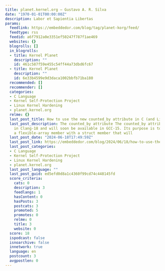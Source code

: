 ```yaml
---
title: planet.kernel.org – Gustavo A. R. Silva
date: "1970-01-01T00:00:00Z"
description: Labor et Sapientia Libertas
params:
  feedlink: https://embeddedor.com/blog/tag/planet-korg/feed/
  feedtype: rss
  feedid: a6f7912a0e3351ef50247f787f1ae469
  websites: {}
  blogrolls: []
  in_blogrolls:
  - title: Kernel Planet
    description: ""
    id: 461c587f59e455c54ff44a73dbd6fc67
  - title: Kernel Planet
    description: ""
    id: 6e33b4599e9d3daca1002bbfb71ba180
  recommended: []
  recommender: []
  categories:
  - C Language
  - Kernel Self-Protection Project
  - Linux Kernel Hardening
  - planet.kernel.org
  relme: {}
  last_post_title: How to use the new counted_by attribute in C (and Linux)
  last_post_description: The counted_by attribute The counted_by attribute was introduced
    in Clang-18 and will soon be available in GCC-15. Its purpose is to associate
    a flexible-array member with a struct member that will
  last_post_date: "2024-06-18T17:49:59Z"
  last_post_link: https://embeddedor.com/blog/2024/06/18/how-to-use-the-new-counted_by-attribute-in-c-and-linux/?utm_source=rss&utm_medium=rss&utm_campaign=how-to-use-the-new-counted_by-attribute-in-c-and-linux
  last_post_categories:
  - C Language
  - Kernel Self-Protection Project
  - Linux Kernel Hardening
  - planet.kernel.org
  last_post_language: ""
  last_post_guid: ed5efd0d8a1c4360f99cd74c448145fd
  score_criteria:
    cats: 0
    description: 3
    feedlangs: 1
    hasContent: 0
    hasPosts: 3
    postcats: 3
    promoted: 5
    promotes: 0
    relme: 0
    title: 3
    website: 0
  score: 18
  ispodcast: false
  isnoarchive: false
  innetwork: true
  language: en
  postcount: 3
  avgpostlen: 0
---
```

